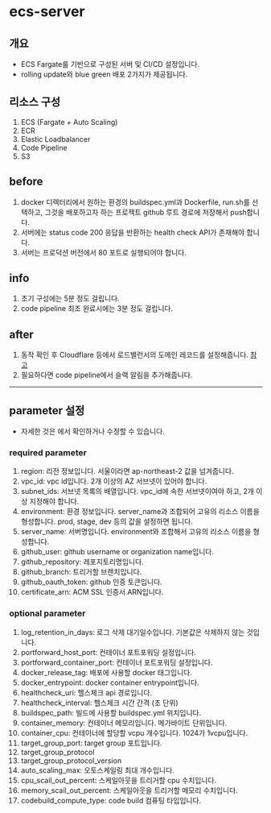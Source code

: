 # ecs-server

## 개요

- ECS Fargate룰 기반으로 구성된 서버 및 CI/CD 설정입니다.
- rolling update와 blue green 배포 2가지가 제공됩니다.

## 리소스 구성

1. ECS (Fargate + Auto Scaling)
2. ECR
3. Elastic Loadbalancer
4. Code Pipeline
5. S3

## before

1. docker 디렉터리에서 원하는 환경의 buildspec.yml과 Dockerfile, run.sh를 선택하고, 그것을 배포하고자 하는 프로젝트 github 루트 경로에 저장해서 push합니다.
2. 서버에는 status code 200 응답을 반환하는 health check API가 존재해야 합니다.
3. 서버는 프로덕션 버전에서 80 포트로 실행되어야 합니다.

## info

1. 초기 구성에는 5분 정도 걸립니다.
2. code pipeline 최초 완료시에는 3분 정도 걸립니다.

## after

1. 동작 확인 후 Cloudflare 등에서 로드밸런서의 도메인 레코드를 설정해줍니다. [참고](https://blog.naver.com/sssang97/222913100848)
2. 필요하다면 code pipeline에서 슬랙 알림을 추가해줍니다.

---

## parameter 설정

- 자세한 것은 [](./variables.tf)에서 확인하거나 수정할 수 있습니다.

### required parameter

1. region: 리전 정보입니다. 서울이라면 ap-northeast-2 값을 넘겨줍니다.
2. vpc_id: vpc id입니다. 2개 이상의 AZ 서브넷이 있어야 합니다.
3. subnet_ids: 서브넷 목록의 배열입니다. vpc_id에 속한 서브넷이여야 하고, 2개 이상 지정해야 합니다.
4. environment: 환경 정보입니다. server_name과 조합되어 고유의 리소스 이름을 형성합니다. prod, stage, dev 등의 값을 설정하면 됩니다.
5. server_name: 서버명입니다. environment와 조합해서 고유의 리소스 이름을 형성합니다.
6. github_user: github username or organization name입니다.
7. github_repository: 레포지토리명입니다.
8. github_branch: 트리거할 브랜치입니다.
9. github_oauth_token: github 인증 토큰입니다.
10. certificate_arn: ACM SSL 인증서 ARN입니다.

### optional parameter

1. log_retention_in_days: 로그 삭제 대기일수입니다. 기본값은 삭제하지 않는 것입니다.
2. portforward_host_port: 컨테이너 포트포워딩 설정입니다.
3. portforward_container_port: 컨테이너 포트포워딩 설정입니다.
4. docker_release_tag: 배포에 사용할 docker 태그입니다.
5. docker_entrypoint: docker container entrypoint입니다.
6. healthcheck_uri: 헬스체크 api 경로입니다.
7. healthcheck_interval: 헬스체크 시간 간격 (초 단위)
8. buildspec_path: 빌드에 사용할 buildspec.yml 위치입니다.
9. container_memory: 컨테이너 메모리입니다. 메가바이트 단위입니다.
10. container_cpu: 컨테이너에 할당할 vcpu 개수입니다. 1024가 1vcpu입니다.
11. target_group_port: target group 포트입니다.
12. target_group_protocol
13. target_group_protocol_version
14. auto_scaling_max: 오토스케일링 최대 개수입니다.
15. cpu_scail_out_percent: 스케일아웃을 트리거할 cpu 수치입니다.
16. memory_scail_out_percent: 스케일아웃을 트리거할 메모리 수치입니다.
17. codebuild_compute_type: code build 컴퓨팅 타입입니다.
